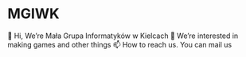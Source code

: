 # MGIWK
👋 Hi, We’re Mała Grupa Informatyków w Kielcach
👀 We’re interested in making games and other things
📫 How to reach us. You can mail us
